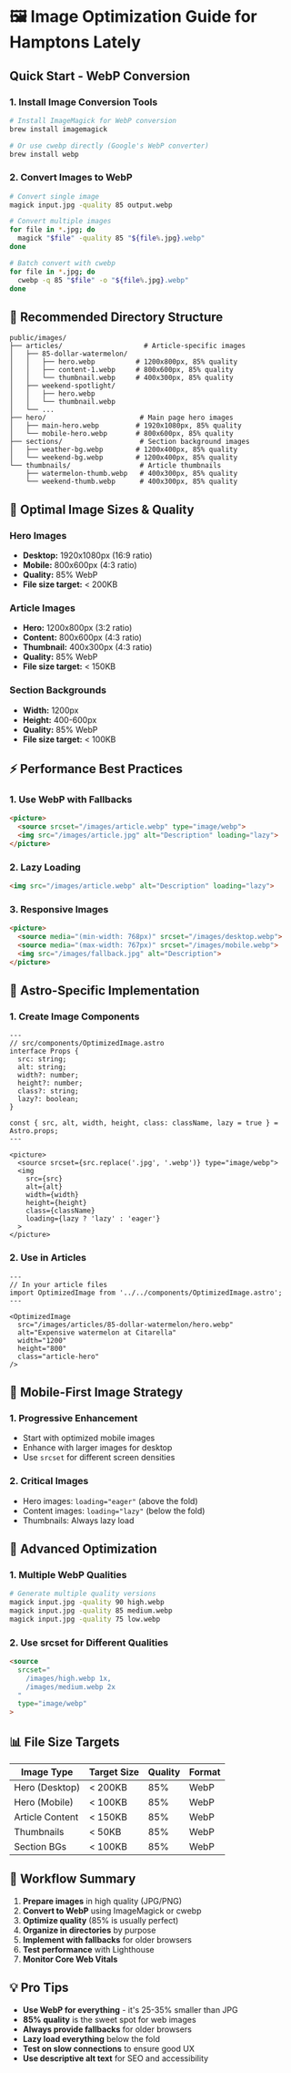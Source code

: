 # 🖼️ **Image Optimization Guide for Hamptons Lately**

## **Quick Start - WebP Conversion**

### **1. Install Image Conversion Tools**
```bash
# Install ImageMagick for WebP conversion
brew install imagemagick

# Or use cwebp directly (Google's WebP converter)
brew install webp
```

### **2. Convert Images to WebP**
```bash
# Convert single image
magick input.jpg -quality 85 output.webp

# Convert multiple images
for file in *.jpg; do
  magick "$file" -quality 85 "${file%.jpg}.webp"
done

# Batch convert with cwebp
for file in *.jpg; do
  cwebp -q 85 "$file" -o "${file%.jpg}.webp"
done
```

## **📁 Recommended Directory Structure**

```
public/images/
├── articles/                    # Article-specific images
│   ├── 85-dollar-watermelon/
│   │   ├── hero.webp          # 1200x800px, 85% quality
│   │   ├── content-1.webp     # 800x600px, 85% quality
│   │   └── thumbnail.webp     # 400x300px, 85% quality
│   ├── weekend-spotlight/
│   │   ├── hero.webp
│   │   └── thumbnail.webp
│   └── ...
├── hero/                       # Main page hero images
│   ├── main-hero.webp         # 1920x1080px, 85% quality
│   └── mobile-hero.webp       # 800x600px, 85% quality
├── sections/                   # Section background images
│   ├── weather-bg.webp        # 1200x400px, 85% quality
│   └── weekend-bg.webp        # 1200x400px, 85% quality
└── thumbnails/                 # Article thumbnails
    ├── watermelon-thumb.webp   # 400x300px, 85% quality
    └── weekend-thumb.webp      # 400x300px, 85% quality
```

## **🎯 Optimal Image Sizes & Quality**

### **Hero Images**
- **Desktop:** 1920x1080px (16:9 ratio)
- **Mobile:** 800x600px (4:3 ratio)
- **Quality:** 85% WebP
- **File size target:** < 200KB

### **Article Images**
- **Hero:** 1200x800px (3:2 ratio)
- **Content:** 800x600px (4:3 ratio)
- **Thumbnail:** 400x300px (4:3 ratio)
- **Quality:** 85% WebP
- **File size target:** < 150KB

### **Section Backgrounds**
- **Width:** 1200px
- **Height:** 400-600px
- **Quality:** 85% WebP
- **File size target:** < 100KB

## **⚡ Performance Best Practices**

### **1. Use WebP with Fallbacks**
```html
<picture>
  <source srcset="/images/article.webp" type="image/webp">
  <img src="/images/article.jpg" alt="Description" loading="lazy">
</picture>
```

### **2. Lazy Loading**
```html
<img src="/images/article.webp" alt="Description" loading="lazy">
```

### **3. Responsive Images**
```html
<picture>
  <source media="(min-width: 768px)" srcset="/images/desktop.webp">
  <source media="(max-width: 767px)" srcset="/images/mobile.webp">
  <img src="/images/fallback.jpg" alt="Description">
</picture>
```

## **🔧 Astro-Specific Implementation**

### **1. Create Image Components**
```astro
---
// src/components/OptimizedImage.astro
interface Props {
  src: string;
  alt: string;
  width?: number;
  height?: number;
  class?: string;
  lazy?: boolean;
}

const { src, alt, width, height, class: className, lazy = true } = Astro.props;
---

<picture>
  <source srcset={src.replace('.jpg', '.webp')} type="image/webp">
  <img 
    src={src} 
    alt={alt}
    width={width}
    height={height}
    class={className}
    loading={lazy ? 'lazy' : 'eager'}
  >
</picture>
```

### **2. Use in Articles**
```astro
---
// In your article files
import OptimizedImage from '../../components/OptimizedImage.astro';
---

<OptimizedImage
  src="/images/articles/85-dollar-watermelon/hero.webp"
  alt="Expensive watermelon at Citarella"
  width="1200"
  height="800"
  class="article-hero"
/>
```

## **📱 Mobile-First Image Strategy**

### **1. Progressive Enhancement**
- Start with optimized mobile images
- Enhance with larger images for desktop
- Use `srcset` for different screen densities

### **2. Critical Images**
- Hero images: `loading="eager"` (above the fold)
- Content images: `loading="lazy"` (below the fold)
- Thumbnails: Always lazy load

## **🚀 Advanced Optimization**

### **1. Multiple WebP Qualities**
```bash
# Generate multiple quality versions
magick input.jpg -quality 90 high.webp
magick input.jpg -quality 85 medium.webp
magick input.jpg -quality 75 low.webp
```

### **2. Use srcset for Different Qualities**
```html
<source 
  srcset="
    /images/high.webp 1x,
    /images/medium.webp 2x
  " 
  type="image/webp"
>
```

## **📊 File Size Targets**

| Image Type | Target Size | Quality | Format |
|------------|-------------|---------|---------|
| Hero (Desktop) | < 200KB | 85% | WebP |
| Hero (Mobile) | < 100KB | 85% | WebP |
| Article Content | < 150KB | 85% | WebP |
| Thumbnails | < 50KB | 85% | WebP |
| Section BGs | < 100KB | 85% | WebP |

## **🔄 Workflow Summary**

1. **Prepare images** in high quality (JPG/PNG)
2. **Convert to WebP** using ImageMagick or cwebp
3. **Optimize quality** (85% is usually perfect)
4. **Organize in directories** by purpose
5. **Implement with fallbacks** for older browsers
6. **Test performance** with Lighthouse
7. **Monitor Core Web Vitals**

## **💡 Pro Tips**

- **Use WebP for everything** - it's 25-35% smaller than JPG
- **85% quality** is the sweet spot for web images
- **Always provide fallbacks** for older browsers
- **Lazy load everything** below the fold
- **Test on slow connections** to ensure good UX
- **Use descriptive alt text** for SEO and accessibility
